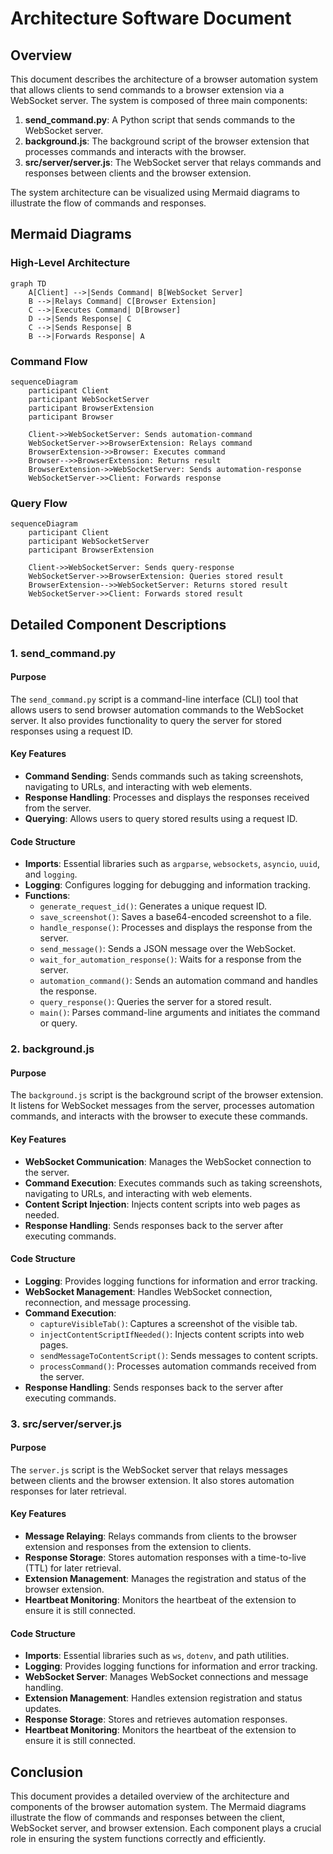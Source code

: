 # Architecture Software Document

## Overview
This document describes the architecture of a browser automation system that allows clients to send commands to a browser extension via a WebSocket server. The system is composed of three main components:
1. **send_command.py**: A Python script that sends commands to the WebSocket server.
2. **background.js**: The background script of the browser extension that processes commands and interacts with the browser.
3. **src/server/server.js**: The WebSocket server that relays commands and responses between clients and the browser extension.

The system architecture can be visualized using Mermaid diagrams to illustrate the flow of commands and responses.

## Mermaid Diagrams

### High-Level Architecture
```mermaid
graph TD
    A[Client] -->|Sends Command| B[WebSocket Server]
    B -->|Relays Command| C[Browser Extension]
    C -->|Executes Command| D[Browser]
    D -->|Sends Response| C
    C -->|Sends Response| B
    B -->|Forwards Response| A
```

### Command Flow
```mermaid
sequenceDiagram
    participant Client
    participant WebSocketServer
    participant BrowserExtension
    participant Browser

    Client->>WebSocketServer: Sends automation-command
    WebSocketServer->>BrowserExtension: Relays command
    BrowserExtension->>Browser: Executes command
    Browser-->>BrowserExtension: Returns result
    BrowserExtension->>WebSocketServer: Sends automation-response
    WebSocketServer->>Client: Forwards response
```

### Query Flow
```mermaid
sequenceDiagram
    participant Client
    participant WebSocketServer
    participant BrowserExtension

    Client->>WebSocketServer: Sends query-response
    WebSocketServer->>BrowserExtension: Queries stored result
    BrowserExtension-->>WebSocketServer: Returns stored result
    WebSocketServer->>Client: Forwards stored result
```

## Detailed Component Descriptions

### 1. send_command.py

#### Purpose
The `send_command.py` script is a command-line interface (CLI) tool that allows users to send browser automation commands to the WebSocket server. It also provides functionality to query the server for stored responses using a request ID.

#### Key Features
- **Command Sending**: Sends commands such as taking screenshots, navigating to URLs, and interacting with web elements.
- **Response Handling**: Processes and displays the responses received from the server.
- **Querying**: Allows users to query stored results using a request ID.

#### Code Structure
- **Imports**: Essential libraries such as `argparse`, `websockets`, `asyncio`, `uuid`, and `logging`.
- **Logging**: Configures logging for debugging and information tracking.
- **Functions**:
  - `generate_request_id()`: Generates a unique request ID.
  - `save_screenshot()`: Saves a base64-encoded screenshot to a file.
  - `handle_response()`: Processes and displays the response from the server.
  - `send_message()`: Sends a JSON message over the WebSocket.
  - `wait_for_automation_response()`: Waits for a response from the server.
  - `automation_command()`: Sends an automation command and handles the response.
  - `query_response()`: Queries the server for a stored result.
  - `main()`: Parses command-line arguments and initiates the command or query.

### 2. background.js

#### Purpose
The `background.js` script is the background script of the browser extension. It listens for WebSocket messages from the server, processes automation commands, and interacts with the browser to execute these commands.

#### Key Features
- **WebSocket Communication**: Manages the WebSocket connection to the server.
- **Command Execution**: Executes commands such as taking screenshots, navigating to URLs, and interacting with web elements.
- **Content Script Injection**: Injects content scripts into web pages as needed.
- **Response Handling**: Sends responses back to the server after executing commands.

#### Code Structure
- **Logging**: Provides logging functions for information and error tracking.
- **WebSocket Management**: Handles WebSocket connection, reconnection, and message processing.
- **Command Execution**:
  - `captureVisibleTab()`: Captures a screenshot of the visible tab.
  - `injectContentScriptIfNeeded()`: Injects content scripts into web pages.
  - `sendMessageToContentScript()`: Sends messages to content scripts.
  - `processCommand()`: Processes automation commands received from the server.
- **Response Handling**: Sends responses back to the server after executing commands.

### 3. src/server/server.js

#### Purpose
The `server.js` script is the WebSocket server that relays messages between clients and the browser extension. It also stores automation responses for later retrieval.

#### Key Features
- **Message Relaying**: Relays commands from clients to the browser extension and responses from the extension to clients.
- **Response Storage**: Stores automation responses with a time-to-live (TTL) for later retrieval.
- **Extension Management**: Manages the registration and status of the browser extension.
- **Heartbeat Monitoring**: Monitors the heartbeat of the extension to ensure it is still connected.

#### Code Structure
- **Imports**: Essential libraries such as `ws`, `dotenv`, and path utilities.
- **Logging**: Provides logging functions for information and error tracking.
- **WebSocket Server**: Manages WebSocket connections and message handling.
- **Extension Management**: Handles extension registration and status updates.
- **Response Storage**: Stores and retrieves automation responses.
- **Heartbeat Monitoring**: Monitors the heartbeat of the extension to ensure it is still connected.

## Conclusion
This document provides a detailed overview of the architecture and components of the browser automation system. The Mermaid diagrams illustrate the flow of commands and responses between the client, WebSocket server, and browser extension. Each component plays a crucial role in ensuring the system functions correctly and efficiently.